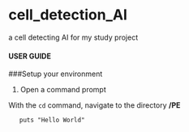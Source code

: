 # cell_detection_AI
a cell detecting AI for my study project

#### **USER GUIDE**
###Setup your environment
    
    
1. Open a command prompt 

With the `cd` command, navigate to the directory **/PE**
    
```
   puts "Hello World"
```

